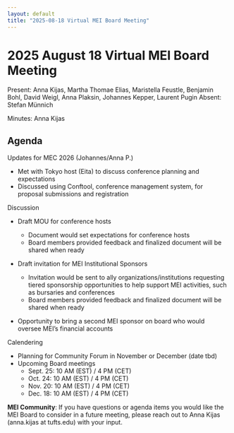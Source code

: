 ```yaml
---
layout: default
title: "2025-08-18 Virtual MEI Board Meeting"
---
```


# 2025 August 18 Virtual MEI Board Meeting

Present: Anna Kijas, Martha Thomae Elias, Maristella Feustle, Benjamin Bohl, David Weigl, Anna Plaksin, Johannes Kepper, Laurent Pugin
Absent: Stefan Münnich

Minutes: Anna Kijas

## Agenda

Updates for MEC 2026 (Johannes/Anna P.)
- Met with Tokyo host (Eita) to discuss conference planning and expectations
- Discussed using Conftool, conference management system, for proposal submissions and registration


Discussion
- Draft MOU for conference hosts
    - Document would set expectations for conference hosts
    - Board members provided feedback and finalized document will be shared when ready

- Draft invitation for MEI Institutional Sponsors
    - Invitation would be sent to ally organizations/institutions requesting tiered sponsorship opportunities to help support MEI activities, such as bursaries and conferences
    - Board members provided feedback and finalized document will be shared when ready
- Opportunity to bring a second MEI sponsor on board who would oversee MEI’s financial accounts

Calendering
- Planning for Community Forum in November or December (date tbd)
- Upcoming Board meetings 
    - Sept. 25: 10 AM (EST) / 4 PM (CET)
    - Oct. 24: 10 AM (EST) / 4 PM (CET)
    - Nov. 20: 10 AM (EST) / 4 PM (CET)
    - Dec. 18: 10 AM (EST) / 4 PM (CET)

**MEI Community**: If you have questions or agenda items you would like the MEI Board to consider in a future meeting, please reach out to Anna Kijas (anna.kijas at tufts.edu) with your input.
